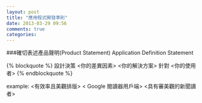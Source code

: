 ```yaml
---
layout: post
title: "應用程式開發準則"
date: 2013-03-29 09:56
comments: true
categories: 
---
```

###確切表述產品聲明(Product Statement) Application Definition Statement

{% blockquote %}
設計決策
<你的差異因素> <你的解決方案> 針對 <你的使用者>
{% endblockquote %}

example:
<有效率且美觀排版> < Google 閱讀器用戶端> <具有審美觀的新聞讀者>
